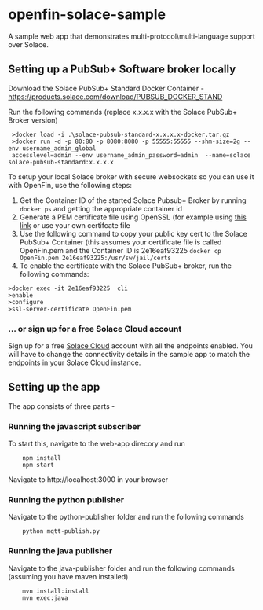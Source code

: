 # openfin-solace-sample
A sample web app that demonstrates multi-protocol\multi-language support over Solace.

## Setting up a PubSub+ Software broker locally
Download the Solace PubSub+ Standard Docker Container - https://products.solace.com/download/PUBSUB_DOCKER_STAND

Run the following commands (replace x.x.x.x with the Solace PubSub+ Broker version)

```
 >docker load -i .\solace-pubsub-standard-x.x.x.x-docker.tar.gz
 >docker run -d -p 80:80 -p 8080:8080 -p 55555:55555 --shm-size=2g --env username_admin_global
 accesslevel=admin --env username_admin_password=admin  --name=solace solace-pubsub-standard:x.x.x.x
```

To setup your local Solace broker with secure websockets so you can use it with OpenFin, use the following steps:

1. Get the Container ID of the started Solace Pubsub+ Broker by running ```docker ps``` and getting the appropriate container id
2. Generate a PEM certificate file using OpenSSL (for example using [this link](https://rietta.com/blog/2012/01/27/openssl-generating-rsa-key-from-command/) or use your own certifcate file
3. Use the following command to copy your public key cert to the Solace PubSub+ Container (this assumes your certificate file is called OpenFin.pem and the Container ID is 2e16eaf93225 
```docker cp OpenFin.pem 2e16eaf93225:/usr/sw/jail/certs```
1. To enable the certificate with the Solace PubSub+ broker, run the following commands:
  
```
>docker exec -it 2e16eaf93225  cli
>enable
>configure
>ssl-server-certificate OpenFin.pem
```

### ... or sign up for a free Solace Cloud account
Sign up for a free [Solace Cloud](http://cloud.solace.com) account with all the endpoints enabled. You will have to change the connectivity details in the sample app to match the endpoints in your Solace Cloud instance.

## Setting up the app

The app consists of three parts -

### Running the javascript subscriber
To start this, navigate to the web-app direcory and run 
```
    npm install
    npm start
```

Navigate to http://localhost:3000 in your browser


### Running the python publisher
Navigate to the python-publisher folder and run the following commands

```
    python mqtt-publish.py
```

### Running the java publisher
Navigate to the java-publisher folder and run the following commands (assuming you have maven installed)

```
    mvn install:install
    mvn exec:java
```
